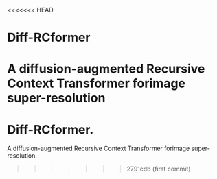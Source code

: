<<<<<<< HEAD
# Diff-RCformer
A diffusion-augmented Recursive Context Transformer forimage super-resolution
=======
# Diff-RCformer.
A diffusion-augmented Recursive Context Transformer forimage super-resolution.
>>>>>>> 2791cdb (first commit)
